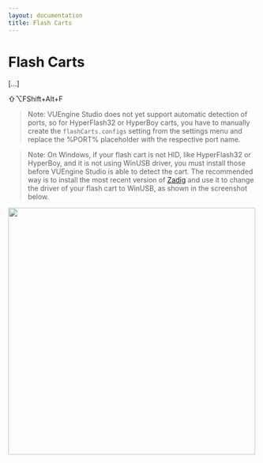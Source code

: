 ```yaml
---
layout: documentation
title: Flash Carts
---
```


# Flash Carts

[...]

<span class="keys target-os-osx">⇧⌥F</span><span class="keys target-os-not-osx">Shift+Alt+F</span>

> Note: VUEngine Studio does not yet support automatic detection of ports, so for HyperFlash32 or HyperBoy carts, you have to manually create the `flashCarts.configs` setting from the settings menu and replace the %PORT% placeholder with the respective port name.

> Note: On Windows, if your flash cart is not HID, like HyperFlash32 or HyperBoy, and it is not using WinUSB driver, you must install those before VUEngine Studio is able to detect the cart. The recommended way is to install the most recent version of [Zadig](https://zadig.akeo.ie/) and use it to change the driver of your flash cart to WinUSB, as shown in the screenshot below.

<img src="/documentation/images/flash-carts/Zadig-HyperFlash32.png" width="500">
